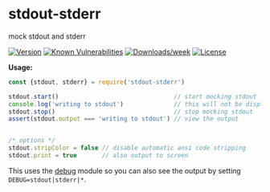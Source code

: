 stdout-stderr
=============

mock stdout and stderr

[![Version](https://img.shields.io/npm/v/stdout-stderr.svg)](https://npmjs.org/package/stdout-stderr)
[![Known Vulnerabilities](https://snyk.io/test/npm/stdout-stderr/badge.svg)](https://snyk.io/test/npm/stdout-stderr)
[![Downloads/week](https://img.shields.io/npm/dw/stdout-stderr.svg)](https://npmjs.org/package/stdout-stderr)
[![License](https://img.shields.io/npm/l/stdout-stderr.svg)](https://github.com/jdxcode/stdout-stderr/blob/master/package.json)

**Usage:**

```js
const {stdout, stderr} = require('stdout-stderr')

stdout.start()                                // start mocking stdout
console.log('writing to stdout')              // this will not be displayed
stdout.stop()                                 // stop mocking stdout
assert(stdout.output === 'writing to stdout') // view the output


/* options */
stdout.stripColor = false // disable automatic ansi code stripping
stdout.print = true       // also output to screen
```

This uses the [debug](https://npm.im/debug) module so you can also see the output by setting `DEBUG=stdout|stderr|*`.

